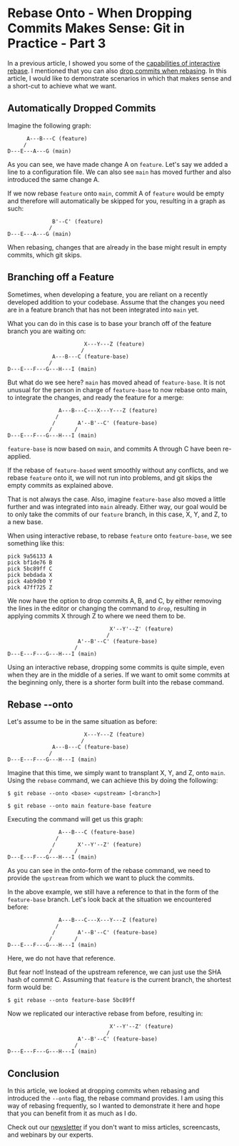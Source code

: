 # Rebase Onto - When Dropping Commits Makes Sense: Git in Practice - Part 3

In a previous article, I showed you some of the [capabilities of interactive rebase](https://www.thinktecture.com/en/tools/demystifying-git-rebase). I mentioned that you can also [drop commits when rebasing](https://www.thinktecture.com/en/tools/git-interactive-rebase). In this article, I would like to demonstrate scenarios in which that makes sense and a short-cut to achieve what we want.

## Automatically Dropped Commits

Imagine the following graph:

```text
      A---B---C (feature)
     /
D---E---A---G (main)
```

As you can see, we have made change A on `feature`. Let's say we added a line to a configuration file. We can also see `main` has moved further and also introduced the same change A.

If we now rebase `feature` onto `main`, commit A of `feature` would be empty and therefore will automatically be skipped for you, resulting in a graph as such:

```text
              B'--C' (feature)
             /
D---E---A---G (main)
```

When rebasing, changes that are already in the base might result in empty commits, which git skips.



## Branching off a Feature

Sometimes, when developing a feature, you are reliant on a recently  developed addition to your codebase. Assume that the changes you need  are in a feature branch that has not been integrated into `main` yet.

What you can do in this case is to base your branch off of the feature branch you are waiting on:

```text
                        X---Y---Z (feature)
                       /
              A---B---C (feature-base)
             /
D---E---F---G---H---I (main)
```

But what do we see here? `main` has moved ahead of `feature-base`. It is not unusual for the person in charge of `feature-base` to now rebase onto main, to integrate the changes, and ready the feature for a merge:

```text
                A---B---C---X---Y---Z (feature)
               /
              /       A'--B'--C' (feature-base)
             /       /
D---E---F---G---H---I (main)
```

`feature-base` is now based on `main`, and commits A through C have been re-applied.

If the rebase of `feature-based` went smoothly without any conflicts, and we rebase `feature` onto it, we will not run into problems, and git skips the empty commits as explained above.

That is not always the case. Also, imagine `feature-base` also moved a little further and was integrated into `main` already. Either way, our goal would be to only take the commits of our `feature` branch, in this case, X, Y, and Z, to a new base.

When using interactive rebase, to rebase `feature` onto `feature-base`, we see something like this:

```text
pick 9a56133 A
pick bf1de76 B
pick 5bc89ff C
pick bebdada X
pick 4ab9db0 Y
pick 47ff725 Z
```

We now have the option to drop commits A, B, and C, by either removing the lines in the editor or changing the command to `drop`, resulting in applying commits X through Z to where we need them to be.

```text
                                X'--Y'--Z' (feature)
                               /
                      A'--B'--C' (feature-base)
                     /
D---E---F---G---H---I (main)
```

Using an interactive rebase, dropping some commits is quite simple,  even when they are in the middle of a series. If we want to omit some  commits at the beginning only, there is a shorter form built into the  rebase command.





## Rebase --onto

Let's assume to be in the same situation as before:

```text
                        X---Y---Z (feature)
                       /
              A---B---C (feature-base)
             /
D---E---F---G---H---I (main)
```

Imagine that this time, we simply want to transplant X, Y, and Z, onto `main`. Using the `rebase` command, we can achieve this by doing the following:

```text
$ git rebase --onto <base> <upstream> [<branch>]

$ git rebase --onto main feature-base feature
```

Executing the command will get us this graph:

```text
                A---B---C (feature-base)
               /
              /       X'--Y'--Z' (feature)
             /       /
D---E---F---G---H---I (main)
```

As you can see in the onto-form of the rebase command, we need to provide the `upstream` from which we want to pluck the commits.

In the above example, we still have a reference to that in the form of the `feature-base` branch. Let's look back at the situation we encountered before:

```text
                A---B---C---X---Y---Z (feature)
               /
              /       A'--B'--C' (feature-base)
             /       /
D---E---F---G---H---I (main)
```

Here, we do not have that reference.

But fear not! Instead of the upstream reference, we can just use the SHA hash of commit C. Assuming that `feature` is the current branch, the shortest form would be:

```text
$ git rebase --onto feature-base 5bc89ff
```

Now we replicated our interactive rebase from before, resulting in:

```text
                                X'--Y'--Z' (feature)
                               /
                      A'--B'--C' (feature-base)
                     /
D---E---F---G---H---I (main)
```



## Conclusion

In this article, we looked at dropping commits when rebasing and introduced the `--onto` flag, the rebase command provides. I am using this way of rebasing  frequently, so I wanted to demonstrate it here and hope that you can  benefit from it as much as I do.

Check out our [newsletter](https://www.thinktecture.com/newsletter) if you don't want to miss articles, screencasts, and webinars by our experts.